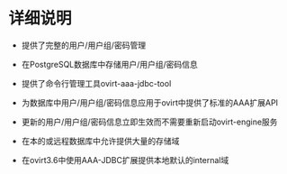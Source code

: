 # 详细说明

* 提供了完整的用户/用户组/密码管理

* 在PostgreSQL数据库中存储用户/用户组/密码信息

* 提供了命令行管理工具ovirt-aaa-jdbc-tool

* 为数据库中用户/用户组/密码信息应用于ovirt中提供了标准的AAA扩展API

* 更新的用户/用户组/密码信息立即生效而不需要重新启动ovirt-engine服务

* 在本的或远程数据库中允许提供大量的存储域

* 在ovirt3.6中使用AAA-JDBC扩展提供本地默认的internal域

